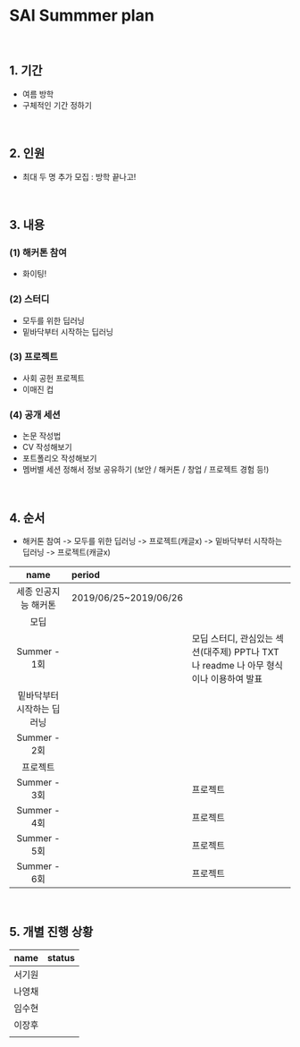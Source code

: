 # SAI Summmer plan

<br>

## 1. 기간
 - 여름 방학
 - 구체적인 기간 정하기

<br>

## 2. 인원
 - 최대 두 명 추가 모집 : 방학 끝나고!

<br>

## 3. 내용
### (1) 해커톤 참여
  - 화이팅!
  
### (2) 스터디
  - 모두를 위한 딥러닝
  - 밑바닥부터 시작하는 딥러닝
  
### (3) 프로젝트
  - 사회 공헌 프로젝트
  - 이매진 컵
 
### (4) 공개 세션
  - 논문 작성법
  - CV 작성해보기
  - 포트폴리오 작성해보기
  - 멤버별 세션 정해서 정보 공유하기 (보안 / 해커톤 / 창업 / 프로젝트 경험 등!)
 
<br>

## 4. 순서
 - 해커톤 참여 -> 모두를 위한 딥러닝 -> 프로젝트(캐글x) -> 밑바닥부터 시작하는 딥러닝 -> 프로젝트(캐글x)
 
 
| name | period | |
|:---:|:---|---|
| 세종 인공지능 해커톤| 2019/06/25~2019/06/26 | |
| 모딥 | | |
| Summer - 1회 | | 모딥 스터디, 관심있는 섹션(대주제) PPT나 TXT 나 readme 나 아무 형식이나 이용하여 발표|
| 밑바닥부터 시작하는 딥러닝| | |
| Summer - 2회 | | |
| 프로젝트 | | |
| Summer - 3회 | | 프로젝트 |
| Summer - 4회 | | 프로젝트 |
| Summer - 5회 | | 프로젝트 |
| Summer - 6회 | | 프로젝트 |




<br>

## 5. 개별 진행 상황


| name | status |
|:---:|:---|
| 서기원 | |
| 나영채 | |
| 임수현 | |
| 이장후 | |
| | |

<br>
